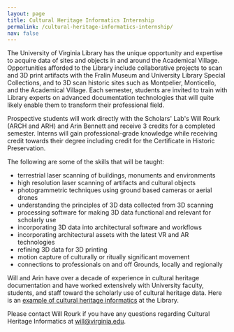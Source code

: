 ```yaml
---
layout: page
title: Cultural Heritage Informatics Internship
permalink: /cultural-heritage-informatics-internship/
nav: false
---
```


The University of Virginia Library has the unique opportunity and expertise to acquire data of sites and objects in and around the Academical Village. Opportunities afforded to the Library include collaborative projects to scan and 3D print artifacts with the Fralin Museum and University Library Special Collections, and to 3D scan historic sites such as Montpelier, Monticello, and the Academical Village. Each semester, students are invited to train with Library experts on advanced documentation technologies that will quite likely enable them to transform their professional field.

Prospective students will work directly with the Scholars' Lab's Will Rourk (ARCH and ARH) and Arin Bennett and receive 3 credits for a completed semester. Interns will gain professional-grade knowledge while receiving credit towards their degree including credit for the Certificate in Historic Preservation. 

The following are some of the skills that will be taught:

* terrestrial laser scanning of buildings, monuments and environments
* high resolution laser scanning of artifacts and cultural objects
* photogrammetric techniques using ground based cameras or aerial drones
* understanding the principles of 3D data collected from 3D scanning
* processing software for making 3D data functional and relevant for scholarly use
* incorporating 3D data into architectural software and workflows
* incorporating architectural assets with the latest VR and AR technologies
* refining 3D data for 3D printing
* motion capture of culturally or ritually significant movement
* connections to professionals on and off Grounds, locally and regionally

Will and Arin have over a decade of experience in cultural heritage documentation and have worked extensively with University faculty, students, and staff toward the scholarly use of cultural heritage data. Here is an [example of cultural heritage informatics](http://bit.ly/UVA3D) at the Library.

Please contact Will Rourk if you have any questions regarding Cultural Heritage Informatics at [will@virginia.edu](mailto:will@virginia.edu).
